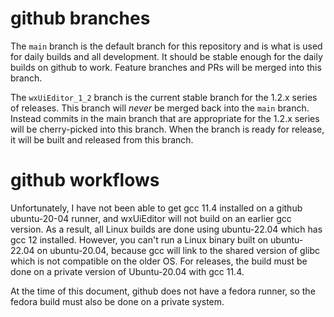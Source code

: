 # github branches

The `main` branch is the default branch for this repository and is what is used for daily builds and all development. It should be stable enough for the daily builds on github to work. Feature branches and PRs will be merged into this branch.

The `wxUiEditor_1_2` branch is the current stable branch for the 1.2.x series of releases. This branch will _never_ be merged back into the `main` branch. Instead commits in the main branch that are appropriate for the 1.2.x series will be cherry-picked into this branch. When the branch is ready for release, it will be built and released from this branch.

# github workflows

Unfortunately, I have not been able to get gcc 11.4 installed on a github ubuntu-20-04 runner, and wxUiEditor will not build on an earlier gcc version. As a result, all Linux builds are done using ubuntu-22.04 which has gcc 12 installed. However, you can't run a Linux binary built on ubuntu-22.04 on ubuntu-20.04, because gcc will link to the shared version of glibc which is not compatible on the older OS. For releases, the build must be done on a private version of Ubuntu-20.04 with gcc 11.4.

At the time of this document, github does not have a fedora runner, so the fedora build must also be done on a private system.
